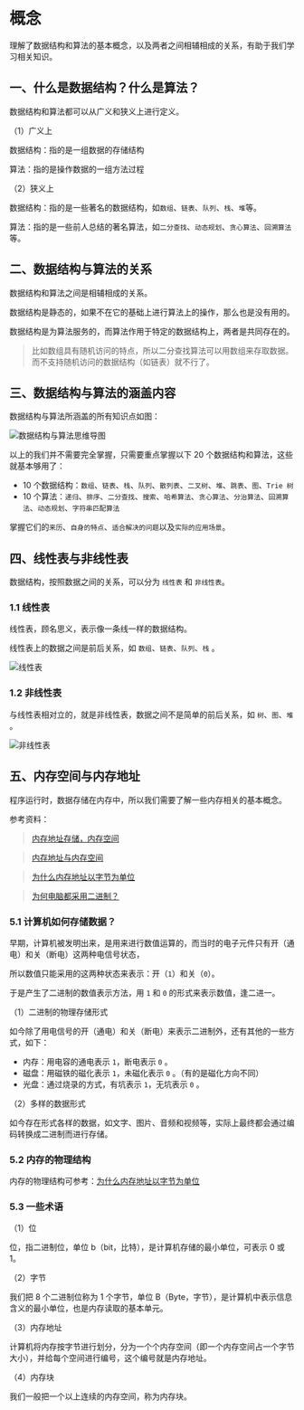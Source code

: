 # 概念

理解了数据结构和算法的基本概念，以及两者之间相辅相成的关系，有助于我们学习相关知识。

## 一、什么是数据结构？什么是算法？

数据结构和算法都可以从广义和狭义上进行定义。

（1）广义上

数据结构：指的是一组数据的存储结构

算法：指的是操作数据的一组方法过程

（2）狭义上

数据结构：指的是一些著名的数据结构，如`数组`、`链表`、`队列`、`栈`、`堆`等。

算法：指的是一些前人总结的著名算法，如`二分查找`、`动态规划`、`贪心算法`、`回溯算法`等。

## 二、数据结构与算法的关系

数据结构和算法之间是相辅相成的关系。

数据结构是静态的，如果不在它的基础上进行算法上的操作，那么也是没有用的。

数据结构是为算法服务的，而算法作用于特定的数据结构上，两者是共同存在的。

> 比如数组具有随机访问的特点，所以二分查找算法可以用数组来存取数据。而不支持随机访问的数据结构（如链表）就不行了。

## 三、数据结构与算法的涵盖内容

数据结构与算法所涵盖的所有知识点如图：

![数据结构与算法思维导图](img/mind-map.jpg)

以上的我们并不需要完全掌握，只需要重点掌握以下 20 个数据结构和算法，这些就基本够用了：

* 10 个数据结构：`数组`、`链表`、`栈`、`队列`、`散列表`、`二叉树`、`堆`、`跳表`、`图`、`Trie 树`
* 10 个算法：`递归`、`排序`、`二分查找`、`搜索`、`哈希算法`、`贪心算法`、`分治算法`、`回溯算法`、`动态规划`、`字符串匹配算法`

掌握它们的`来历`、`自身的特点`、`适合解决的问题`以及`实际的应用场景`。

## 四、线性表与非线性表

数据结构，按照数据之间的关系，可以分为 `线性表` 和 `非线性表`。

### 1.1 线性表

线性表，顾名思义，表示像一条线一样的数据结构。

线性表上的数据之间是前后关系，如 `数组`、`链表`、`队列`、`栈` 。

![线性表](img/linear-list.jpg)

### 1.2 非线性表

与线性表相对立的，就是非线性表，数据之间不是简单的前后关系，如 `树`、`图`、`堆` 。

![非线性表](img/not-linear-list.jpg)

## 五、内存空间与内存地址

程序运行时，数据存储在内存中，所以我们需要了解一些内存相关的基本概念。

参考资料：

> [内存地址存储，内存空间](https://blog.csdn.net/weixin_31449201/article/details/80298099)

> [内存地址与内存空间](https://www.cnblogs.com/Lanht/p/10780364.html)

> [为什么内存地址以字节为单位](https://www.jianshu.com/p/bc8252f18ecf)

> [为何电脑都采用二进制？](https://www.zhihu.com/question/20830886?sort=created)

### 5.1 计算机如何存储数据？

早期，计算机被发明出来，是用来进行数值运算的，而当时的电子元件只有开（通电）和关（断电）这两种电信号状态，

所以数值只能采用的这两种状态来表示：开（`1`）和关（`0`）。

于是产生了二进制的数值表示方法，用 `1` 和 `0` 的形式来表示数值，逢二进一。

（1）二进制的物理存储形式

如今除了用电信号的开（通电）和关（断电）来表示二进制外，还有其他的一些方式，如下：

* 内存：用电容的通电表示 `1`，断电表示 `0` 。
* 磁盘：用磁铁的磁化表示 `1`，未磁化表示 `0` 。（有的是磁化方向不同）
* 光盘：通过烧录的方式，有坑表示 `1`，无坑表示 `0` 。

（2）多样的数据形式

如今存在形式各样的数据，如文字、图片、音频和视频等，实际上最终都会通过编码转换成二进制而进行存储。

### 5.2 内存的物理结构

内存的物理结构可参考：[为什么内存地址以字节为单位](https://www.jianshu.com/p/bc8252f18ecf)

### 5.3 一些术语

（1）位

位，指二进制位，单位 b（bit，比特），是计算机存储的最小单位，可表示 0 或 1。

（2）字节

我们把 8 个二进制位称为 1 个字节，单位 B（Byte，字节），是计算机中表示信息含义的最小单位，也是内存读取的基本单元。

（3）内存地址

计算机将内存按字节进行划分，分为一个个内存空间（即一个内存空间占一个字节大小），并给每个空间进行编号，这个编号就是内存地址。

（4）内存块

我们一般把一个以上连续的内存空间，称为内存块。